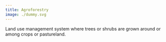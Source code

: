 ```yaml
---
title: Agroforestry
image: ./dummy.svg
---
```


Land use management system where trees or shrubs are grown around or among crops or pastureland.
